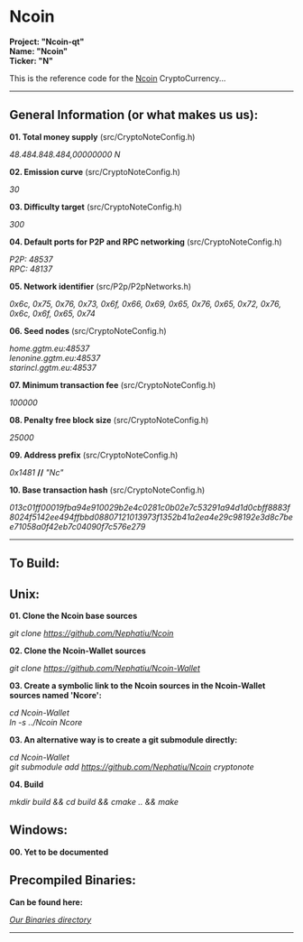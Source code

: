 Ncoin
=====

**Project: "Ncoin-qt"**  
**Name: "Ncoin"**  
**Ticker: "N"**

This is the reference code for the [Ncoin](http://ncoin.ggtm.eu) CryptoCurrency...

-----

General Information (or what makes us us):
------------------------------------------

**01. Total money supply** (src/CryptoNoteConfig.h)

*48.484.848.484,00000000 N*

**02. Emission curve** (src/CryptoNoteConfig.h)

*30*

**03. Difficulty target** (src/CryptoNoteConfig.h)

*300*

**04. Default ports for P2P and RPC networking** (src/CryptoNoteConfig.h)

*P2P: 48537*  
*RPC: 48137*

**05. Network identifier** (src/P2p/P2pNetworks.h)

*0x6c, 0x75, 0x76, 0x73, 0x6f, 0x66, 0x69, 0x65, 0x76, 0x65, 0x72, 0x76, 0x6c, 0x6f, 0x65, 0x74*

**06. Seed nodes** (src/CryptoNoteConfig.h)

*home.ggtm.eu:48537*  
*lenonine.ggtm.eu:48537*  
*starincl.ggtm.eu:48537*

**07. Minimum transaction fee** (src/CryptoNoteConfig.h)

*100000*

**08. Penalty free block size** (src/CryptoNoteConfig.h)

*25000*

**09. Address prefix** (src/CryptoNoteConfig.h)

*0x1481* **//** *"Nc"*

**10. Base transaction hash** (src/CryptoNoteConfig.h)

*013c01ff00019fba94e910029b2e4c0281c0b02e7c53291a94d1d0cbff8883f8024f5142ee494ffbbd08807121013973f1352b41a2ea4e29c98192e3d8c7bee71058a0f42eb7c04090f7c576e279*

-----

To Build:
---------

## __Unix:__

**01. Clone the Ncoin base sources**

*git clone https://github.com/Nephatiu/Ncoin*

**02. Clone the Ncoin-Wallet sources**

*git clone https://github.com/Nephatiu/Ncoin-Wallet*

**03. Create a symbolic link to the Ncoin sources in the Ncoin-Wallet sources named 'Ncore':**

*cd Ncoin-Wallet*  
*ln -s ../Ncoin Ncore*

**03. An alternative way is to create a git submodule directly:**

*cd Ncoin-Wallet*  
*git submodule add https://github.com/Nephatiu/Ncoin cryptonote*

**04. Build**

*mkdir build && cd build && cmake .. && make*

## __Windows:__

**00. Yet to be documented**

## Precompiled Binaries:

**Can be found here:**

*[Our Binaries directory](https://github.com/Nephatiu/Ncoin-Wallet/tree/master/Binaries)*

-----
